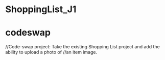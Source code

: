 # ShoppingList_J1
# codeswap

//Code-swap project: Take the existing Shopping List project and add the ability to upload a photo of
  //an item image. 
